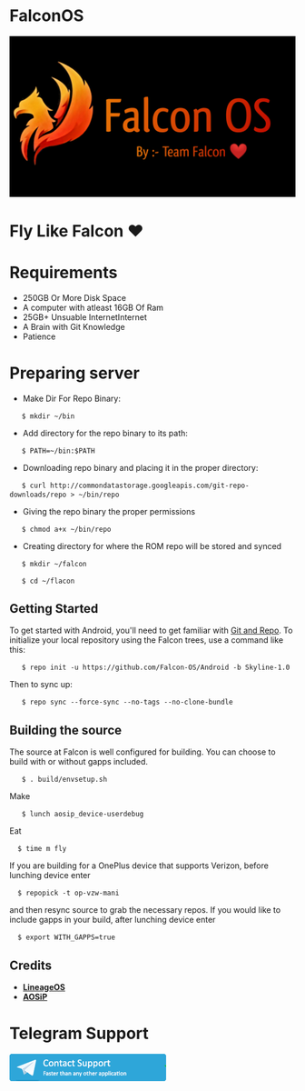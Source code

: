 FalconOS 
=========== 
![FalconOS](https://github.com/Falcon-OS/Random_stuff/blob/main/falcon-banner.png) 
<p align="center">

 Fly Like Falcon ❤ 
===================

# Requirements
* 250GB Or More Disk Space 
* A computer with atleast 16GB Of Ram 
* 25GB+ Unsuable InternetInternet 
* A Brain with Git Knowledge 
* Patience

# Preparing server
* Make Dir For Repo Binary: 
```
   $ mkdir ~/bin 
``` 
* Add directory for the repo binary to its path: 
```
   $ PATH=~/bin:$PATH 
``` 
* Downloading repo binary and placing it in the proper directory: 
```
   $ curl http://commondatastorage.googleapis.com/git-repo-downloads/repo > ~/bin/repo 
``` 
* Giving 
the repo binary the proper permissions 
``` 
   $ chmod a+x ~/bin/repo 
``` 
* Creating directory for where the ROM repo will be stored and synced 
``` 
   $ mkdir ~/falcon 
``` 
``` 
   $ cd ~/flacon 
``` 
Getting Started 
--------------- 

To get started with Android, you'll need to get familiar with [Git and Repo](http://source.android.com/source/using-repo.html). To initialize your local repository using 
the Falcon trees, use a command like this: 
```
   $ repo init -u https://github.com/Falcon-OS/Android -b Skyline-1.0 
``` 
Then to sync up: 
```
   $ repo sync --force-sync --no-tags --no-clone-bundle 
``` 
Building the source 
--------------- 

The source at Falcon is well configured for building. You can choose to build with or without gapps included. 
```
   $ . build/envsetup.sh 
``` 
Make 
```
   $ lunch aosip_device-userdebug 
``` 
Eat 
```
  $ time m fly
``` 
If you are building for a OnePlus device that supports Verizon, before lunching device enter 
```
  $ repopick -t op-vzw-mani 
``` 
and then resync source to grab the necessary repos. If you would like to include gapps in your build, after lunching device enter 
```
  $ export WITH_GAPPS=true 
``` 

Credits
-------
* [**LineageOS**](https://github.com/LineageOS) 
* [**AOSiP**](https://github.com/AOSiP)

# Telegram Support
[![Telegram](https://github.com/Lokesh773/RandomStuff/blob/master/Telegram_button.png)](https://t.me/joinchat/MThYtFUbYjCpFOKnVD6TEA)
